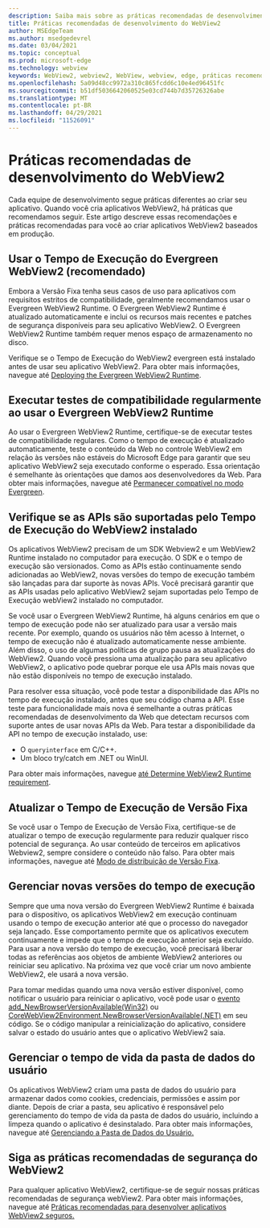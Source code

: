 ```yaml
---
description: Saiba mais sobre as práticas recomendadas de desenvolvimento a ser usadas ao desenvolver seu aplicativo WebView2.
title: Práticas recomendadas de desenvolvimento do WebView2
author: MSEdgeTeam
ms.author: msedgedevrel
ms.date: 03/04/2021
ms.topic: conceptual
ms.prod: microsoft-edge
ms.technology: webview
keywords: WebView2, webview2, WebView, webview, edge, práticas recomendadas
ms.openlocfilehash: 5a09d48cc9972a310c865fcdd6c10e4ed96451fc
ms.sourcegitcommit: b51df5036642060525e03cd744b7d35726326abe
ms.translationtype: MT
ms.contentlocale: pt-BR
ms.lasthandoff: 04/29/2021
ms.locfileid: "11526091"
---
```

# <a name="webview2-development-best-practices"></a>Práticas recomendadas de desenvolvimento do WebView2  

Cada equipe de desenvolvimento segue práticas diferentes ao criar seu aplicativo. Quando você cria aplicativos WebView2, há práticas que recomendamos seguir. Este artigo descreve essas recomendações e práticas recomendadas para você ao criar aplicativos WebView2 baseados em produção.


## <a name="use-evergreen-webview2-runtime-recommended"></a>Usar o Tempo de Execução do Evergreen WebView2 (recomendado)  

Embora a Versão Fixa tenha seus casos de uso para aplicativos com requisitos estritos de compatibilidade, geralmente recomendamos usar o Evergreen WebView2 Runtime.  O Evergreen WebView2 Runtime é atualizado automaticamente e inclui os recursos mais recentes e patches de segurança disponíveis para seu aplicativo WebView2. O Evergreen WebView2 Runtime também requer menos espaço de armazenamento no disco.

Verifique se o Tempo de Execução do WebView2 evergreen está instalado antes de usar seu aplicativo WebView2.  Para obter mais informações, navegue até [Deploying the Evergreen WebView2 Runtime][Webview2ConceptsDistributionDeployingEvergreenWebview2Runtime].  

## <a name="run-compatibility-tests-regularly-when-using-the-evergreen-webview2-runtime"></a>Executar testes de compatibilidade regularmente ao usar o Evergreen WebView2 Runtime

Ao usar o Evergreen WebView2 Runtime, certifique-se de executar testes de compatibilidade regulares. Como o tempo de execução é atualizado automaticamente, teste o conteúdo da Web no controle WebView2 em relação às versões não estáveis do Microsoft Edge para garantir que seu aplicativo WebView2 seja executado conforme o esperado. Essa orientação é semelhante às orientações que damos aos desenvolvedores da Web. Para obter mais informações, navegue até [Permanecer compatível no modo Evergreen][Webview2ConceptsDistributionStayCompatibleEvergreenMode].

## <a name="ensure-apis-are-supported-by-the-installed-webview2-runtime"></a>Verifique se as APIs são suportadas pelo Tempo de Execução do WebView2 instalado

Os aplicativos WebView2 precisam de um SDK Webview2 e um WebView2 Runtime instalado no computador para execução. O SDK e o tempo de execução são versionados. Como as APIs estão continuamente sendo adicionadas ao WebView2, novas versões do tempo de execução também são lançadas para dar suporte às novas APIs. Você precisará garantir que as APIs usadas pelo aplicativo WebView2 sejam suportadas pelo Tempo de Execução webView2 instalado no computador. 

Se você usar o Evergreen WebView2 Runtime, há alguns cenários em que o tempo de execução pode não ser atualizado para usar a versão mais recente. Por exemplo, quando os usuários não têm acesso à Internet, o tempo de execução não é atualizado automaticamente nesse ambiente. Além disso, o uso de algumas políticas de grupo pausa as atualizações do WebView2. Quando você pressiona uma atualização para seu aplicativo WebView2, o aplicativo pode quebrar porque ele usa APIs mais novas que não estão disponíveis no tempo de execução instalado.   
 
Para resolver essa situação, você pode testar a disponibilidade das APIs no tempo de execução instalado, antes que seu código chama a API. Esse teste para funcionalidade mais nova é semelhante a outras práticas recomendadas de desenvolvimento da Web que detectam recursos com suporte antes de usar novas APIs da Web. Para testar a disponibilidade da API no tempo de execução instalado, use:
* O `queryinterface` em C/C++. 
* Um bloco try/catch em .NET ou WinUI. 
    
Para obter mais informações, navegue [até Determine WebView2 Runtime requirement][Webview2ConceptsVersioningDetermineWebview2RuntimeRequirement].  

## <a name="update-the-fixed-version-runtime"></a>Atualizar o Tempo de Execução de Versão Fixa  

Se você usar o Tempo de Execução de Versão Fixa, certifique-se de atualizar o tempo de execução regularmente para reduzir qualquer risco potencial de segurança. Ao usar conteúdo de terceiros em aplicativos Webview2, sempre considere o conteúdo não falso.  Para obter mais informações, navegue até [Modo de distribuição de Versão Fixa][Webview2ConceptsDistributionFixedVersionDistributionMode].  

## <a name="manage-new-versions-of-the-runtime"></a>Gerenciar novas versões do tempo de execução  

Sempre que uma nova versão do Evergreen WebView2 Runtime é baixada para o dispositivo, os aplicativos WebView2 em execução continuam usando o tempo de execução anterior até que o processo do navegador seja lançado. Esse comportamento permite que os aplicativos executem continuamente e impede que o tempo de execução anterior seja excluído. Para usar a nova versão do tempo de execução, você precisará liberar todas as referências aos objetos de ambiente WebView2 anteriores ou reiniciar seu aplicativo. Na próxima vez que você criar um novo ambiente WebView2, ele usará a nova versão.

Para tomar medidas quando uma nova versão estiver disponível, como notificar o usuário para reiniciar o aplicativo, você pode usar o [evento add_NewBrowserVersionAvailable(Win32)][Webview2ReferenceaddNewBrowserVersionAvailable] ou [CoreWebView2Environment.NewBrowserVersionAvailable(.NET)][Webview2ReferenceNewBrowserVersionAvailable] em seu código. Se o código manipular a reinicialização do aplicativo, considere salvar o estado do usuário antes que o aplicativo WebView2 saia.  

## <a name="manage-the-lifetime-of-the-user-data-folder"></a>Gerenciar o tempo de vida da pasta de dados do usuário 
Os aplicativos WebView2 criam uma pasta de dados do usuário para armazenar dados como cookies, credenciais, permissões e assim por diante. Depois de criar a pasta, seu aplicativo é responsável pelo gerenciamento do tempo de vida da pasta de dados do usuário, incluindo a limpeza quando o aplicativo é desinstalado.  Para obter mais informações, navegue até [Gerenciando a Pasta de Dados do Usuário.][Webview2ConceptsUserdatafolder]  

## <a name="follow-recommended-webview2-security-best-practices"></a>Siga as práticas recomendadas de segurança do WebView2 
Para qualquer aplicativo WebView2, certifique-se de seguir nossas práticas recomendadas de segurança webView2.  Para obter mais informações, navegue até [Práticas recomendadas para desenvolver aplicativos WebView2 seguros.][Webview2ConceptsSecurity]  


<!-- links -->  

[Webview2ConceptsDistributionDeployingEvergreenWebview2Runtime]: ../concepts/distribution.md#deploying-the-evergreen-webview2-runtime "Implantando o Tempo de Execução do Evergreen WebView2 - Distribuição de aplicativos usando o webView2 | Microsoft Docs"  
[Webview2ConceptsDistributionFixedVersionDistributionMode]: ../concepts/distribution.md#fixed-version-distribution-mode "Modo de distribuição de versão fixa - Distribuição de aplicativos usando webView2 | Microsoft Docs"  
[Webview2ConceptsDistributionStayCompatibleEvergreenMode]: ../concepts/distribution.md#stay-compatible-in-evergreen-mode "Mantenha-se compatível no modo Evergreen - Distribuição de aplicativos usando webView2 | Microsoft Docs"  
[Webview2ConceptsSecurity]: ../concepts/security.md "Práticas recomendadas para o desenvolvimento de aplicativos WebView2 seguros | Microsoft Docs"  
[Webview2ConceptsUserdatafolder]: ../concepts/userdatafolder.md "Gerenciando a pasta de dados do usuário | Microsoft Docs"  
[Webview2ConceptsVersioningDetermineWebview2RuntimeRequirement]: ../concepts/versioning.md#determine-webview2-runtime-requirement "Determinar o requisito de Tempo de Execução do WebView2 - Entenda as versões do SDK webView2 | Microsoft Docs"  
[Webview2GettingstartedWin32]: ../gettingstarted/win32.md "Como começar com o WebView2 | Microsoft Docs"  
[Webview2GettingstartedWinforms]: ../gettingstarted/winforms.md "Como começar com o WebView2 no Windows Forms | Microsoft Docs"  
[Webview2GettingstartedWinui]: ../gettingstarted/winui.md "Como começar com o WebView2 no WinUI 3 (Visualização) | Microsoft Docs"  
[Webview2GettingstartedWpf]: ../gettingstarted/wpf.md "Como começar com WebView2 no WPF | Microsoft Docs"  
[Webview2ReferenceaddNewBrowserVersionAvailable]: https://docs.microsoft.com/microsoft-edge/webview2/reference/win32/icorewebview2environment#add_newbrowserversionavailable "add_NewBrowserVersionAvailable | Microsoft Docs"  
[Webview2ReferenceNewBrowserVersionAvailable]: https://docs.microsoft.com/dotnet/api/microsoft.web.webview2.core.corewebview2environment.newbrowserversionavailable "Evento CoreWebView2Environment.NewBrowserVersionAvailable | Microsoft Docs"  